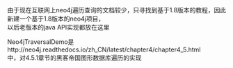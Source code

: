 由于现在互联网上neo4j遍历查询的文档较少，只寻找到基于1.8版本的教程，因此新建一个基于1.8版本的neo4j项目，  
以后老版本的java API实现都放在这里

Neo4jTraversalDemo是http://neo4j.readthedocs.io/zh_CN/latest/chapter4/chapter4_5.html  
中，对4.5.1章节的黑客帝国图形数据库遍历的实现  
